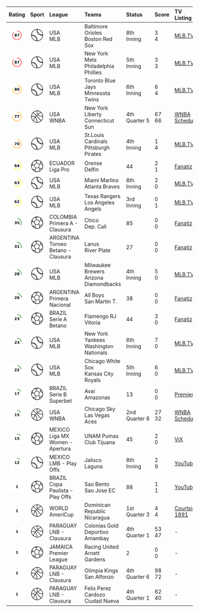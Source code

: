 | Rating                                                                                                                                 | Sport                                                                                                                | League                                | Teams                                     | Status        | Score    | TV Listing                                                                                                               |
|:---------------------------------------------------------------------------------------------------------------------------------------|:---------------------------------------------------------------------------------------------------------------------|:--------------------------------------|:------------------------------------------|:--------------|:---------|:-------------------------------------------------------------------------------------------------------------------------|
| <img src="https://raw.githubusercontent.com/BlakeDuncan25/Donut-SVG-Ratings/bac4e4a278175106499642192132b1786a9aec38/87.svg" alt="87"> | <img src="https://raw.githubusercontent.com/BlakeDuncan25/Donut-SVG-Ratings/master/baseball.png" alt="Baseball">     | USA<br>MLB                            | Baltimore Orioles<br>Boston Red Sox       | 8th Inning    | 3<br>4   | <a href="https://www.mlb.com/live-stream-games">MLB.TV</a>                                                               |
| <img src="https://raw.githubusercontent.com/BlakeDuncan25/Donut-SVG-Ratings/bac4e4a278175106499642192132b1786a9aec38/87.svg" alt="87"> | <img src="https://raw.githubusercontent.com/BlakeDuncan25/Donut-SVG-Ratings/master/baseball.png" alt="Baseball">     | USA<br>MLB                            | New York Mets<br>Philadelphia Phillies    | 5th Inning    | 3<br>3   | <a href="https://www.mlb.com/live-stream-games">MLB.TV</a>                                                               |
| <img src="https://raw.githubusercontent.com/BlakeDuncan25/Donut-SVG-Ratings/bac4e4a278175106499642192132b1786a9aec38/80.svg" alt="80"> | <img src="https://raw.githubusercontent.com/BlakeDuncan25/Donut-SVG-Ratings/master/baseball.png" alt="Baseball">     | USA<br>MLB                            | Toronto Blue Jays<br>Minnesota Twins      | 6th Inning    | 6<br>4   | <a href="https://www.mlb.com/live-stream-games">MLB.TV</a>                                                               |
| <img src="https://raw.githubusercontent.com/BlakeDuncan25/Donut-SVG-Ratings/bac4e4a278175106499642192132b1786a9aec38/77.svg" alt="77"> | <img src="https://raw.githubusercontent.com/BlakeDuncan25/Donut-SVG-Ratings/master/basketball.png" alt="Basketball"> | USA<br>WNBA                           | New York Liberty<br>Connecticut Sun       | 4th Quarter 5 | 67<br>66 | <a href="https://www.sportsmediawatch.com/wnba-tv-schedule-2024-watch-stream-live/#SundayAugust242025">WNBA Schedule</a> |
| <img src="https://raw.githubusercontent.com/BlakeDuncan25/Donut-SVG-Ratings/bac4e4a278175106499642192132b1786a9aec38/70.svg" alt="70"> | <img src="https://raw.githubusercontent.com/BlakeDuncan25/Donut-SVG-Ratings/master/baseball.png" alt="Baseball">     | USA<br>MLB                            | St.Louis Cardinals<br>Pittsburgh Pirates  | 4th Inning    | 1<br>4   | <a href="https://www.mlb.com/live-stream-games">MLB.TV</a>                                                               |
| <img src="https://raw.githubusercontent.com/BlakeDuncan25/Donut-SVG-Ratings/bac4e4a278175106499642192132b1786a9aec38/64.svg" alt="64"> | <img src="https://raw.githubusercontent.com/BlakeDuncan25/Donut-SVG-Ratings/master/soccer.png" alt="Soccer">         | ECUADOR<br>Liga Pro                   | Orense<br>Delfin                          | 44            | 2<br>1   | <a href="https://watch.fanatiz.com/channels">Fanatiz</a>                                                                 |
| <img src="https://raw.githubusercontent.com/BlakeDuncan25/Donut-SVG-Ratings/bac4e4a278175106499642192132b1786a9aec38/63.svg" alt="63"> | <img src="https://raw.githubusercontent.com/BlakeDuncan25/Donut-SVG-Ratings/master/baseball.png" alt="Baseball">     | USA<br>MLB                            | Miami Marlins<br>Atlanta Braves           | 8th Inning    | 2<br>0   | <a href="https://www.mlb.com/live-stream-games">MLB.TV</a>                                                               |
| <img src="https://raw.githubusercontent.com/BlakeDuncan25/Donut-SVG-Ratings/bac4e4a278175106499642192132b1786a9aec38/62.svg" alt="62"> | <img src="https://raw.githubusercontent.com/BlakeDuncan25/Donut-SVG-Ratings/master/baseball.png" alt="Baseball">     | USA<br>MLB                            | Texas Rangers<br>Los Angeles Angels       | 3rd Inning    | 0<br>1   | <a href="https://www.mlb.com/live-stream-games">MLB.TV</a>                                                               |
| <img src="https://raw.githubusercontent.com/BlakeDuncan25/Donut-SVG-Ratings/bac4e4a278175106499642192132b1786a9aec38/35.svg" alt="35"> | <img src="https://raw.githubusercontent.com/BlakeDuncan25/Donut-SVG-Ratings/master/soccer.png" alt="Soccer">         | COLOMBIA<br>Primera A - Clausura      | Chico<br>Dep. Cali                        | 85            | 0<br>0   | <a href="https://watch.fanatiz.com/channels">Fanatiz</a>                                                                 |
| <img src="https://raw.githubusercontent.com/BlakeDuncan25/Donut-SVG-Ratings/bac4e4a278175106499642192132b1786a9aec38/31.svg" alt="31"> | <img src="https://raw.githubusercontent.com/BlakeDuncan25/Donut-SVG-Ratings/master/soccer.png" alt="Soccer">         | ARGENTINA<br>Torneo Betano - Clausura | Lanus<br>River Plate                      | 27            | 0<br>0   | <a href="https://watch.fanatiz.com/channels">Fanatiz</a>                                                                 |
| <img src="https://raw.githubusercontent.com/BlakeDuncan25/Donut-SVG-Ratings/bac4e4a278175106499642192132b1786a9aec38/28.svg" alt="28"> | <img src="https://raw.githubusercontent.com/BlakeDuncan25/Donut-SVG-Ratings/master/baseball.png" alt="Baseball">     | USA<br>MLB                            | Milwaukee Brewers<br>Arizona Diamondbacks | 4th Inning    | 5<br>0   | <a href="https://www.mlb.com/live-stream-games">MLB.TV</a>                                                               |
| <img src="https://raw.githubusercontent.com/BlakeDuncan25/Donut-SVG-Ratings/bac4e4a278175106499642192132b1786a9aec38/26.svg" alt="26"> | <img src="https://raw.githubusercontent.com/BlakeDuncan25/Donut-SVG-Ratings/master/soccer.png" alt="Soccer">         | ARGENTINA<br>Primera Nacional         | All Boys<br>San Martin T.                 | 38            | 0<br>0   | <a href="https://watch.fanatiz.com/channels">Fanatiz</a>                                                                 |
| <img src="https://raw.githubusercontent.com/BlakeDuncan25/Donut-SVG-Ratings/bac4e4a278175106499642192132b1786a9aec38/23.svg" alt="23"> | <img src="https://raw.githubusercontent.com/BlakeDuncan25/Donut-SVG-Ratings/master/soccer.png" alt="Soccer">         | BRAZIL<br>Serie A Betano              | Flamengo RJ<br>Vitoria                    | 44            | 3<br>0   | <a href="https://watch.fanatiz.com/channels">Fanatiz</a>                                                                 |
| <img src="https://raw.githubusercontent.com/BlakeDuncan25/Donut-SVG-Ratings/bac4e4a278175106499642192132b1786a9aec38/23.svg" alt="23"> | <img src="https://raw.githubusercontent.com/BlakeDuncan25/Donut-SVG-Ratings/master/baseball.png" alt="Baseball">     | USA<br>MLB                            | New York Yankees<br>Washington Nationals  | 6th Inning    | 7<br>0   | <a href="https://www.mlb.com/live-stream-games">MLB.TV</a>                                                               |
| <img src="https://raw.githubusercontent.com/BlakeDuncan25/Donut-SVG-Ratings/bac4e4a278175106499642192132b1786a9aec38/22.svg" alt="22"> | <img src="https://raw.githubusercontent.com/BlakeDuncan25/Donut-SVG-Ratings/master/baseball.png" alt="Baseball">     | USA<br>MLB                            | Chicago White Sox<br>Kansas City Royals   | 5th Inning    | 6<br>0   | <a href="https://www.mlb.com/live-stream-games">MLB.TV</a>                                                               |
| <img src="https://raw.githubusercontent.com/BlakeDuncan25/Donut-SVG-Ratings/bac4e4a278175106499642192132b1786a9aec38/17.svg" alt="17"> | <img src="https://raw.githubusercontent.com/BlakeDuncan25/Donut-SVG-Ratings/master/soccer.png" alt="Soccer">         | BRAZIL<br>Serie B Superbet            | Avai<br>Amazonas                          | 13            | 0<br>0   | <a href="https://www.sling.com/international/brazilian">Premiere</a>                                                     |
| <img src="https://raw.githubusercontent.com/BlakeDuncan25/Donut-SVG-Ratings/bac4e4a278175106499642192132b1786a9aec38/15.svg" alt="15"> | <img src="https://raw.githubusercontent.com/BlakeDuncan25/Donut-SVG-Ratings/master/basketball.png" alt="Basketball"> | USA<br>WNBA                           | Chicago Sky<br>Las Vegas Aces             | 2nd Quarter 8 | 27<br>32 | <a href="https://www.sportsmediawatch.com/wnba-tv-schedule-2024-watch-stream-live/#SundayAugust242025">WNBA Schedule</a> |
| <img src="https://raw.githubusercontent.com/BlakeDuncan25/Donut-SVG-Ratings/bac4e4a278175106499642192132b1786a9aec38/15.svg" alt="15"> | <img src="https://raw.githubusercontent.com/BlakeDuncan25/Donut-SVG-Ratings/master/soccer.png" alt="Soccer">         | MEXICO<br>Liga MX Women - Apertura    | UNAM Pumas<br>Club Tijuana                | 45            | 2<br>0   | <a href="https://vix.com/es-es/deportes">ViX</a>                                                                         |
| <img src="https://raw.githubusercontent.com/BlakeDuncan25/Donut-SVG-Ratings/bac4e4a278175106499642192132b1786a9aec38/12.svg" alt="12"> | <img src="https://raw.githubusercontent.com/BlakeDuncan25/Donut-SVG-Ratings/master/baseball.png" alt="Baseball">     | MEXICO<br>LMB - Play Offs             | Jalisco<br>Laguna                         | 8th Inning    | 2<br>9   | <a href="https://www.youtube.com/results?search_query=liga+mexicana+de+beisbol&sp=EgYIAxABGAI%253D">YouTube</a>          |
| <img src="https://raw.githubusercontent.com/BlakeDuncan25/Donut-SVG-Ratings/bac4e4a278175106499642192132b1786a9aec38/1.svg" alt="1">   | <img src="https://raw.githubusercontent.com/BlakeDuncan25/Donut-SVG-Ratings/master/soccer.png" alt="Soccer">         | BRAZIL<br>Copa Paulista - Play Offs   | Sao Bento<br>Sao Jose EC                  | 88            | 1<br>1   | <a href="https://www.youtube.com/@futebolpaulista/streams">YouTube</a>                                                   |
| <img src="https://raw.githubusercontent.com/BlakeDuncan25/Donut-SVG-Ratings/bac4e4a278175106499642192132b1786a9aec38/1.svg" alt="1">   | <img src="https://raw.githubusercontent.com/BlakeDuncan25/Donut-SVG-Ratings/master/basketball.png" alt="Basketball"> | WORLD<br>AmeriCup                     | Dominican Republic<br>Nicaragua           | 1st Quarter 3 | 4<br>4   | <a href="https://www.dazn.com/en-US/competition/Competition:bwowjwcssos25g6yp5i7hgl6t">Courtside 1891</a>                |
| <img src="https://raw.githubusercontent.com/BlakeDuncan25/Donut-SVG-Ratings/bac4e4a278175106499642192132b1786a9aec38/1.svg" alt="1">   | <img src="https://raw.githubusercontent.com/BlakeDuncan25/Donut-SVG-Ratings/master/basketball.png" alt="Basketball"> | PARAGUAY<br>LNB - Clausura            | Colonias Gold<br>Deportivo Amambay        | 4th Quarter 1 | 53<br>47 | -                                                                                                                        |
| <img src="https://raw.githubusercontent.com/BlakeDuncan25/Donut-SVG-Ratings/bac4e4a278175106499642192132b1786a9aec38/1.svg" alt="1">   | <img src="https://raw.githubusercontent.com/BlakeDuncan25/Donut-SVG-Ratings/master/soccer.png" alt="Soccer">         | JAMAICA<br>Premier League             | Racing United<br>Arnett Gardens           | 2             | 0<br>0   | -                                                                                                                        |
| <img src="https://raw.githubusercontent.com/BlakeDuncan25/Donut-SVG-Ratings/bac4e4a278175106499642192132b1786a9aec38/1.svg" alt="1">   | <img src="https://raw.githubusercontent.com/BlakeDuncan25/Donut-SVG-Ratings/master/basketball.png" alt="Basketball"> | PARAGUAY<br>LNB - Clausura            | Olimpia Kings<br>San Alfonzo              | 4th Quarter 6 | 98<br>72 | -                                                                                                                        |
| <img src="https://raw.githubusercontent.com/BlakeDuncan25/Donut-SVG-Ratings/bac4e4a278175106499642192132b1786a9aec38/1.svg" alt="1">   | <img src="https://raw.githubusercontent.com/BlakeDuncan25/Donut-SVG-Ratings/master/basketball.png" alt="Basketball"> | PARAGUAY<br>LNB - Clausura            | Felix Perez Cardozo<br>Ciudad Nueva       | 4th Quarter 1 | 62<br>40 | -                                                                                                                        |